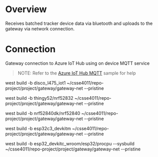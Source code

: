 # Overview
Receives batched tracker device data via bluetooth and uploads to the gateway via network connection.

# Connection
Gateway connection to Azure IoT Hub using on device MQTT service

> NOTE: Refer to the [Azure IoT Hub MQTT](https://docs.zephyrproject.org/latest/samples/net/cloud/mqtt_azure/README.html) sample for help

west build -b disco_l475_iot1 ~/csse4011/repo-project/project/gateway/gateway-net --pristine


west build -b thingy52/nrf52832  ~/csse4011/repo-project/project/gateway/gateway-net --pristine


west build -b nrf52840dk/nrf52840 ~/csse4011/repo-project/project/gateway/gateway-net --pristine


west build -b esp32c3_devkitm ~/csse4011/repo-project/project/gateway/gateway-net --pristine


west build -b esp32_devkitc_wroom/esp32/procpu --sysbuild ~/csse4011/repo-project/project/gateway/gateway-net --pristine